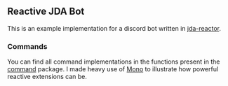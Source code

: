 
[jda-reactor]: https://github.com/MinnDevelopment/jda-reactor
[command]: https://github.com/MinnDevelopment/reactive-jda-bot/tree/master/src/main/kotlin/club/minnced/bot/command
[Mono]: https://projectreactor.io/docs/core/release/api/reactor/core/publisher/Mono.html

## Reactive JDA Bot

This is an example implementation for a discord bot written in [jda-reactor][].

### Commands

You can find all command implementations in the functions present in the [command][] package.
I made heavy use of [Mono][] to illustrate how powerful reactive extensions can be.